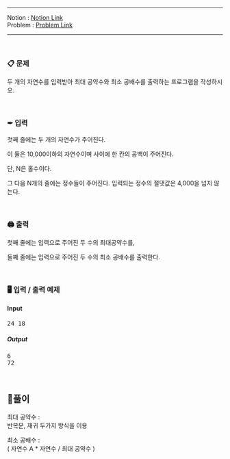 
***
Notion : [Notion Link](https://west-pineapple-c4d.notion.site/d7f4de2205ba44ec8cd0986efc49ef8e)  
Problem : [Problem Link](https://www.acmicpc.net/problem/2609)
***



<br/>

### 📋 문제

두 개의 자연수를 입력받아 최대 공약수와 최소 공배수를 출력하는 프로그램을 작성하시오.  

<br/>

### ✒ 입력

첫째 줄에는 두 개의 자연수가 주어진다.  

이 둘은 10,000이하의 자연수이며 사이에 한 칸의 공백이 주어진다.    

단, N은 홀수이다.  

그 다음 N개의 줄에는 정수들이 주어진다. 입력되는 정수의 절댓값은 4,000을 넘지 않는다.  

<br/>

### 🖨 출력

첫째 줄에는 입력으로 주어진 두 수의 최대공약수를,  

둘째 줄에는 입력으로 주어진 두 수의 최소 공배수를 출력한다.  

<br/>

### 🖥 입력 / 출력 예제

#### Input
<pre>
24 18
</pre>

##### Output
<pre>
6
72
</pre>

<br/>

## 🌈풀이

최대 공약수 :  
반복문, 재귀 두가지 방식을 이용  

최소 공배수 :  
( 자연수 A * 자연수  / 최대 공약수 )  
